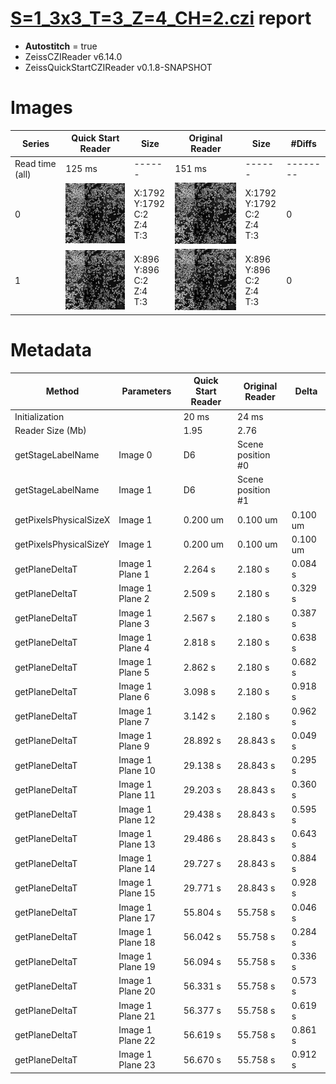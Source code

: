 # [S=1_3x3_T=3_Z=4_CH=2.czi](https://zenodo.org/record/7015307/files/S%3D1_3x3_T%3D3_Z%3D4_CH%3D2.czi) report
 - **Autostitch** = true
 - ZeissCZIReader v6.14.0
 - ZeissQuickStartCZIReader v0.1.8-SNAPSHOT

# Images 

| Series            | Quick Start Reader | Size | Original Reader | Size | #Diffs |
|-------------------|--------------------|------|-----------------|------|--------|
| Read time (all)   |125 ms|------|151 ms|------|--------|
|0|![S=1_3x3_T=3_Z=4_CH=2.quick_true.flat_true.stitch_true.series_0.jpg](S=1_3x3_T=3_Z=4_CH=2/S=1_3x3_T=3_Z=4_CH=2.quick_true.flat_true.stitch_true.series_0.jpg)|X:1792<br>Y:1792<br>C:2<br>Z:4<br>T:3|![S=1_3x3_T=3_Z=4_CH=2.quick_false.flat_true.stitch_true.series_0.jpg](S=1_3x3_T=3_Z=4_CH=2/S=1_3x3_T=3_Z=4_CH=2.quick_false.flat_true.stitch_true.series_0.jpg)|X:1792<br>Y:1792<br>C:2<br>Z:4<br>T:3|0|
|1|![S=1_3x3_T=3_Z=4_CH=2.quick_true.flat_true.stitch_true.series_1.jpg](S=1_3x3_T=3_Z=4_CH=2/S=1_3x3_T=3_Z=4_CH=2.quick_true.flat_true.stitch_true.series_1.jpg)|X:896<br>Y:896<br>C:2<br>Z:4<br>T:3|![S=1_3x3_T=3_Z=4_CH=2.quick_false.flat_true.stitch_true.series_1.jpg](S=1_3x3_T=3_Z=4_CH=2/S=1_3x3_T=3_Z=4_CH=2.quick_false.flat_true.stitch_true.series_1.jpg)|X:896<br>Y:896<br>C:2<br>Z:4<br>T:3|0|

# Metadata

|  Method            | Parameters       | Quick Start Reader | Original Reader | Delta  |
| -------------------|------------------|--------------------|-----------------|------- |
| Initialization     |                  |20 ms|24 ms|        |
| Reader Size (Mb)     |                  |1.95|2.76|        |
| getStageLabelName| Image 0 | D6| Scene position #0| |
| getStageLabelName| Image 1 | D6| Scene position #1| |
| getPixelsPhysicalSizeX| Image 1 | 0.200 um | 0.100 um | 0.100 um |
| getPixelsPhysicalSizeY| Image 1 | 0.200 um | 0.100 um | 0.100 um |
| getPlaneDeltaT| Image 1 Plane 1 |  2.264 s |  2.180 s | 0.084 s |
| getPlaneDeltaT| Image 1 Plane 2 |  2.509 s |  2.180 s | 0.329 s |
| getPlaneDeltaT| Image 1 Plane 3 |  2.567 s |  2.180 s | 0.387 s |
| getPlaneDeltaT| Image 1 Plane 4 |  2.818 s |  2.180 s | 0.638 s |
| getPlaneDeltaT| Image 1 Plane 5 |  2.862 s |  2.180 s | 0.682 s |
| getPlaneDeltaT| Image 1 Plane 6 |  3.098 s |  2.180 s | 0.918 s |
| getPlaneDeltaT| Image 1 Plane 7 |  3.142 s |  2.180 s | 0.962 s |
| getPlaneDeltaT| Image 1 Plane 9 |  28.892 s |  28.843 s | 0.049 s |
| getPlaneDeltaT| Image 1 Plane 10 |  29.138 s |  28.843 s | 0.295 s |
| getPlaneDeltaT| Image 1 Plane 11 |  29.203 s |  28.843 s | 0.360 s |
| getPlaneDeltaT| Image 1 Plane 12 |  29.438 s |  28.843 s | 0.595 s |
| getPlaneDeltaT| Image 1 Plane 13 |  29.486 s |  28.843 s | 0.643 s |
| getPlaneDeltaT| Image 1 Plane 14 |  29.727 s |  28.843 s | 0.884 s |
| getPlaneDeltaT| Image 1 Plane 15 |  29.771 s |  28.843 s | 0.928 s |
| getPlaneDeltaT| Image 1 Plane 17 |  55.804 s |  55.758 s | 0.046 s |
| getPlaneDeltaT| Image 1 Plane 18 |  56.042 s |  55.758 s | 0.284 s |
| getPlaneDeltaT| Image 1 Plane 19 |  56.094 s |  55.758 s | 0.336 s |
| getPlaneDeltaT| Image 1 Plane 20 |  56.331 s |  55.758 s | 0.573 s |
| getPlaneDeltaT| Image 1 Plane 21 |  56.377 s |  55.758 s | 0.619 s |
| getPlaneDeltaT| Image 1 Plane 22 |  56.619 s |  55.758 s | 0.861 s |
| getPlaneDeltaT| Image 1 Plane 23 |  56.670 s |  55.758 s | 0.912 s |
